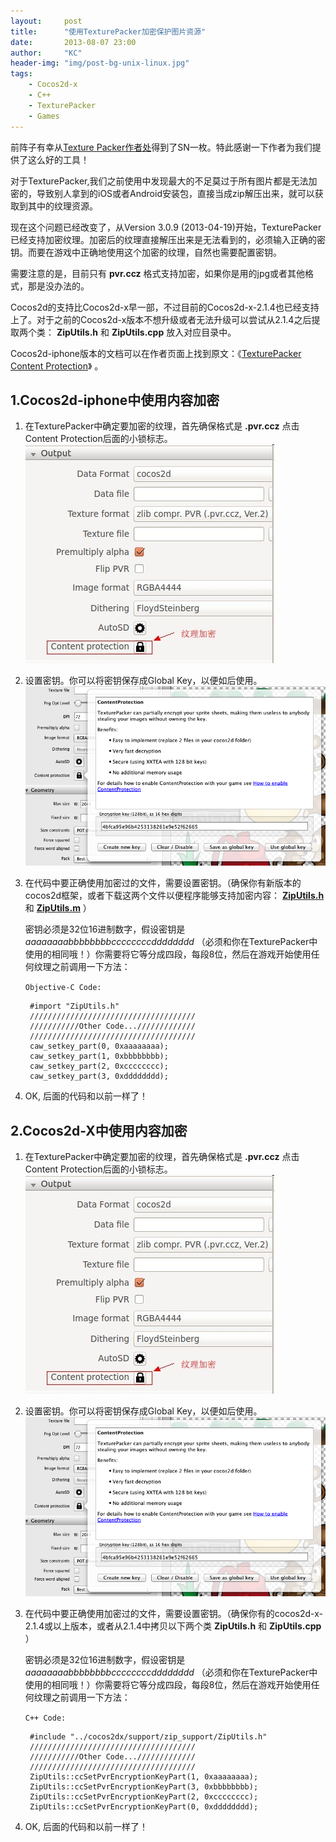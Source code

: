 ```yaml
---
layout:     post
title:      "使用TexturePacker加密保护图片资源"
date:       2013-08-07 23:00
author:     "KC"
header-img: "img/post-bg-unix-linux.jpg"
tags:
    - Cocos2d-x
    - C++
    - TexturePacker
    - Games
---
```



前阵子有幸从[Texture Packer作者处](http://www.codeandweb.com/ "Code'n'Web")得到了SN一枚。特此感谢一下作者为我们提供了这么好的工具！

对于TexturePacker,我们之前使用中发现最大的不足莫过于所有图片都是无法加密的，导致别人拿到的iOS或者Android安装包，直接当成zip解压出来，就可以获取到其中的纹理资源。

现在这个问题已经改变了，从Version 3.0.9 (2013-04-19)开始，TexturePacker已经支持加密纹理。加密后的纹理直接解压出来是无法看到的，必须输入正确的密钥。而要在游戏中正确地使用这个加密的纹理，自然也需要配置密钥。

需要注意的是，目前只有 **pvr.ccz** 格式支持加密，如果你是用的jpg或者其他格式，那是没办法的。

Cocos2d的支持比Cocos2d-x早一部，不过目前的Cocos2d-x-2.1.4也已经支持上了。对于之前的Cocos2d-x版本不想升级或者无法升级可以尝试从2.1.4之后提取两个类： **ZipUtils.h** 和 **ZipUtils.cpp** 放入对应目录中。

Cocos2d-iphone版本的文档可以在作者页面上找到原文：《[TexturePacker Content Protection](http://www.codeandweb.com/blog/2013/04/19/texturepacker-content-protection "TexturePacker Content Protection")》 。

## 1.Cocos2d-iphone中使用内容加密

1. 在TexturePacker中确定要加密的纹理，首先确保格式是 **.pvr.ccz** 点击Content Protection后面的小锁标志。
![图1. 使用加密](/attachments/2013-08-08/1.jpg "图1. 使用加密")

2. 设置密钥。你可以将密钥保存成Global Key，以便如后使用。
![图2. 设置密钥](/attachments/2013-08-08/2.png "图2. 设置密钥")

3. 在代码中要正确使用加密过的文件，需要设置密钥。（确保你有新版本的cocos2d框架，或者下载这两个文件以便程序能够支持加密内容： **[ZipUtils.h](http://www.codeandweb.com/public/contentprotection/cocos2d/ZipUtils.h "ZipUtils.h")** 和 **[ZipUtils.m](http://www.codeandweb.com/public/contentprotection/cocos2d/ZipUtils.m "ZipUtils.m")** ）

   密钥必须是32位16进制数字，假设密钥是 *aaaaaaaabbbbbbbbccccccccdddddddd* （必须和你在TexturePacker中使用的相同哦！）你需要将它等分成四段，每段8位，然后在游戏开始使用任何纹理之前调用一下方法：
   
    `Objective-C Code:`
    
        #import "ZipUtils.h"
        /////////////////////////////////////
        ///////////Other Code.../////////////
        /////////////////////////////////////
        caw_setkey_part(0, 0xaaaaaaaa);
        caw_setkey_part(1, 0xbbbbbbbb);
        caw_setkey_part(2, 0xcccccccc);
        caw_setkey_part(3, 0xdddddddd);
        
4. OK, 后面的代码和以前一样了！

## 2.Cocos2d-X中使用内容加密

1. 在TexturePacker中确定要加密的纹理，首先确保格式是 **.pvr.ccz** 点击Content Protection后面的小锁标志。
![图1. 使用加密](/attachments/2013-08-08/1.jpg "图1. 使用加密")

2. 设置密钥。你可以将密钥保存成Global Key，以便如后使用。
![图2. 设置密钥](/attachments/2013-08-08/2.png "图2. 设置密钥")

3. 在代码中要正确使用加密过的文件，需要设置密钥。（确保你有的cocos2d-x-2.1.4或以上版本，或者从2.1.4中拷贝以下两个类 **ZipUtils.h** 和 **ZipUtils.cpp** ）

   密钥必须是32位16进制数字，假设密钥是 *aaaaaaaabbbbbbbbccccccccdddddddd* （必须和你在TexturePacker中使用的相同哦！）你需要将它等分成四段，每段8位，然后在游戏开始使用任何纹理之前调用一下方法：
   
    `C++ Code:`
    
        #include "../cocos2dx/support/zip_support/ZipUtils.h"
        /////////////////////////////////////
        ///////////Other Code.../////////////
        /////////////////////////////////////
        ZipUtils::ccSetPvrEncryptionKeyPart(1, 0xaaaaaaaa);
    	ZipUtils::ccSetPvrEncryptionKeyPart(3, 0xbbbbbbbb);
    	ZipUtils::ccSetPvrEncryptionKeyPart(2, 0xcccccccc);
    	ZipUtils::ccSetPvrEncryptionKeyPart(0, 0xdddddddd);
    	
4. OK, 后面的代码和以前一样了！